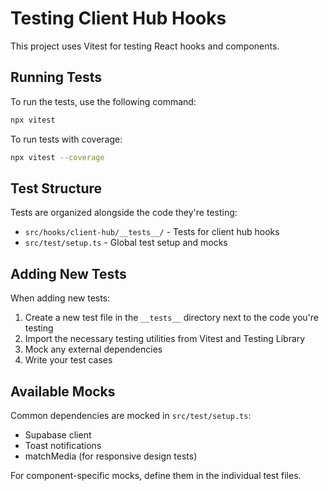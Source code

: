 
# Testing Client Hub Hooks

This project uses Vitest for testing React hooks and components.

## Running Tests

To run the tests, use the following command:

```bash
npx vitest
```

To run tests with coverage:

```bash
npx vitest --coverage
```

## Test Structure

Tests are organized alongside the code they're testing:

- `src/hooks/client-hub/__tests__/` - Tests for client hub hooks
- `src/test/setup.ts` - Global test setup and mocks

## Adding New Tests

When adding new tests:

1. Create a new test file in the `__tests__` directory next to the code you're testing
2. Import the necessary testing utilities from Vitest and Testing Library
3. Mock any external dependencies
4. Write your test cases

## Available Mocks

Common dependencies are mocked in `src/test/setup.ts`:

- Supabase client
- Toast notifications
- matchMedia (for responsive design tests)

For component-specific mocks, define them in the individual test files.
